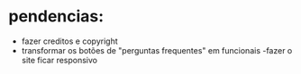 # pendencias:

- fazer creditos e copyright
- transformar os botões de "perguntas frequentes" em funcionais
-fazer o site ficar responsivo
